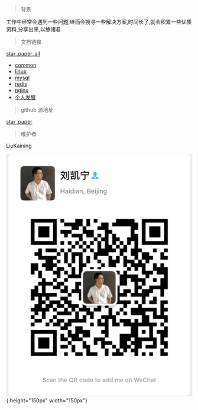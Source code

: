 > 背景

工作中经常会遇到一些问题,继而会搜寻一些解决方案,时间长了,就会积累一些优质资料,分享出来,以飨诸君

> 文档链接

[star_paper_all](https://mengqingshare.github.io/star_paper/star_paper.html)
- [common](https://mengqingshare.github.io/star_paper/common.html)
- [linux](https://mengqingshare.github.io/star_paper/linux.html)    
- [mysql](https://mengqingshare.github.io/star_paper/mysql.html)
- [redis](https://mengqingshare.github.io/star_paper/redis.html)
- [nginx](https://mengqingshare.github.io/star_paper/nginx.html)
- [个人发展](https://mengqingshare.github.io/star_paper/person_development.html)    

> github 源地址

[star_paper](https://github.com/mengqingshare/star_paper)


> 维护者

LiuKaining

![avatar](/images/lkn.png){:height="150px" width="150px"}






